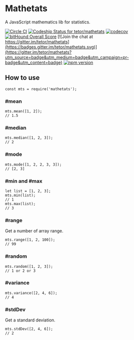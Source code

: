 # Mathetats

A JavaScript mathematics lib for statistics.

[![Circle CI](https://circleci.com/gh/tetor/mathetats.svg?style=shield)](https://circleci.com/gh/tetor/mathetats)
[![Codeship Status for tetor/mathetats](https://codeship.com/projects/52cfb5b0-f71b-0133-c66c-2a2f837358a4/status?branch=master)](https://codeship.com/projects/150675)
[![codecov](https://codecov.io/gh/tetor/mathetats/branch/master/graph/badge.svg)](https://codecov.io/gh/tetor/mathetats)
[![bitHound Overall Score](https://www.bithound.io/github/tetor/mathetats/badges/score.svg)](https://www.bithound.io/github/tetor/mathetats)
[![Join the chat at https://gitter.im/tetor/mathetats](https://badges.gitter.im/tetor/mathetats.svg)](https://gitter.im/tetor/mathetats?utm_source=badge&utm_medium=badge&utm_campaign=pr-badge&utm_content=badge)
[![npm version](https://badge.fury.io/js/mathetats.svg)](https://badge.fury.io/js/mathetats)

## How to use

```
const mts = require('mathetats');
```

### #mean

```
mts.mean([1, 2]);
// 1.5
```

### #median

```
mts.median([1, 2, 3]);
// 2
```

### #mode

```
mts.mode([1, 2, 2, 3, 3]);
// [2, 3]
```

### #min and #max

```
let list = [1, 2, 3];
mts.min(list);
// 1
mts.max(list);
// 3
```

### #range

Get a number of array range.

```
mts.range([1, 2, 100]);
// 99
```

### #random

```
mts.random([1, 2, 3]);
// 1 or 2 or 3
```

### #variance

```
mts.variance([2, 4, 6]);
// 4
```

### #stdDev

Get a standard deviation.

```
mts.stdDev([2, 4, 6]);
// 2
```
